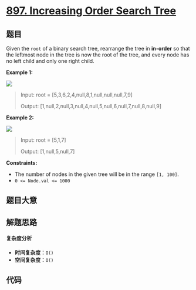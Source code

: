 # [897. Increasing Order Search Tree](https://leetcode.com/problems/increasing-order-search-tree/)

## 题目

Given the `root` of a binary search tree, rearrange the tree in **in-order**
so that the leftmost node in the tree is now the root of the tree, and every
node has no left child and only one right child.

**Example 1:**

![](https://assets.leetcode.com/uploads/2020/11/17/ex1.jpg)

> Input: root = [5,3,6,2,4,null,8,1,null,null,null,7,9]
>
> Output: [1,null,2,null,3,null,4,null,5,null,6,null,7,null,8,null,9]

**Example 2:**

![](https://assets.leetcode.com/uploads/2020/11/17/ex2.jpg)

> Input: root = [5,1,7]
>
> Output: [1,null,5,null,7]

**Constraints:**

- The number of nodes in the given tree will be in the range `[1, 100]`.
- `0 <= Node.val <= 1000`

## 题目大意

## 解题思路

#### 复杂度分析

- **时间复杂度**：`O()`
- **空间复杂度**：`O()`

## 代码

```javascript

```
